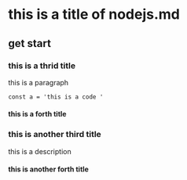 # this is a title of nodejs.md

## get start

### this is a thrid title

this is a paragraph

```
const a = 'this is a code '
```

#### this is a forth title

### this is another third title

this is a description

#### this is another forth title